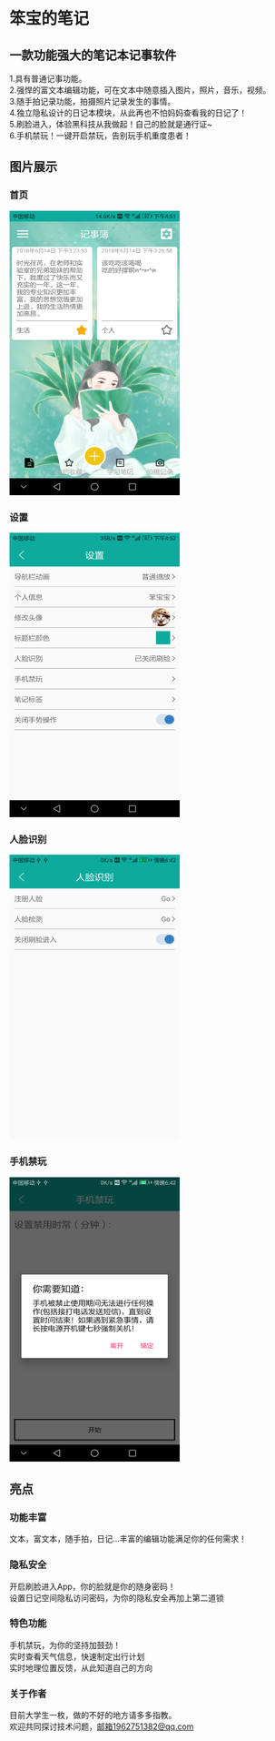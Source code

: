 # 笨宝的笔记
## 一款功能强大的笔记本记事软件
1.具有普通记事功能。<br>
2.强悍的富文本编辑功能，可在文本中随意插入图片，照片，音乐，视频。<br>
3.随手拍记录功能，拍摄照片记录发生的事情。<br>
4.独立隐私设计的日记本模块，从此再也不怕妈妈查看我的日记了！<br>
5.刷脸进入，体验黑科技从我做起！自己的脸就是通行证~<br>
6.手机禁玩！一键开启禁玩，告别玩手机重度患者！<br>
## 图片展示
### 首页
<img src="https://github.com/wang1995jiang/babysnote/blob/master/Screenshot_20180620-165154.png" width="300" height="500" alt="首页"/><br>
### 设置
<img src="https://github.com/wang1995jiang/babysnote/blob/master/Screenshot_20180620-165240.png" width="300" height="500" alt="设置"/><br>
### 人脸识别
<img src="https://github.com/wang1995jiang/babysnote/blob/master/Screenshot_20180623-184238.png" width="300" height="500" alt="设置"/><br>
### 手机禁玩
<img src="https://github.com/wang1995jiang/babysnote/blob/master/Screenshot_20180623-184245.png" width="300" height="500" alt="设置"/><br>
## 亮点
### 功能丰富
文本，富文本，随手拍，日记...丰富的编辑功能满足你的任何需求！<br>
### 隐私安全
开启刷脸进入App，你的脸就是你的随身密码！<br>
设置日记空间隐私访问密码，为你的隐私安全再加上第二道锁<br>
### 特色功能
手机禁玩，为你的坚持加鼓劲！<br>
实时查看天气信息，快速制定出行计划<br>
实时地理位置反馈，从此知道自己的方向<br>
### 关于作者
目前大学生一枚，做的不好的地方请多多指教。<br>
欢迎共同探讨技术问题，邮箱1962751382@qq.com
